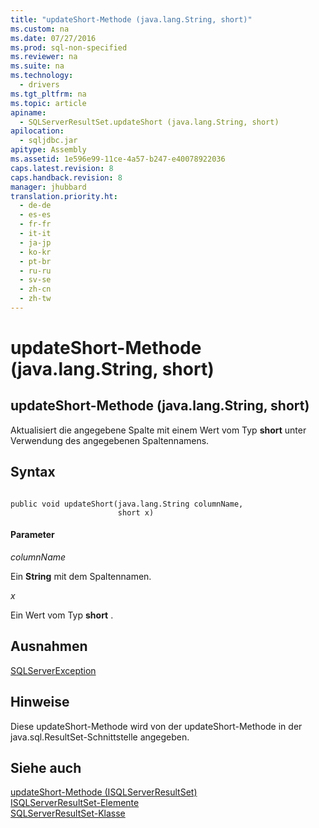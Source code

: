 ```yaml
---
title: "updateShort-Methode (java.lang.String, short)"
ms.custom: na
ms.date: 07/27/2016
ms.prod: sql-non-specified
ms.reviewer: na
ms.suite: na
ms.technology: 
  - drivers
ms.tgt_pltfrm: na
ms.topic: article
apiname: 
  - SQLServerResultSet.updateShort (java.lang.String, short)
apilocation: 
  - sqljdbc.jar
apitype: Assembly
ms.assetid: 1e596e99-11ce-4a57-b247-e40078922036
caps.latest.revision: 8
caps.handback.revision: 8
manager: jhubbard
translation.priority.ht: 
  - de-de
  - es-es
  - fr-fr
  - it-it
  - ja-jp
  - ko-kr
  - pt-br
  - ru-ru
  - sv-se
  - zh-cn
  - zh-tw
---
```

# updateShort-Methode (java.lang.String, short)
    
## updateShort\-Methode \(java.lang.String, short\)  
 Aktualisiert die angegebene Spalte mit einem Wert vom Typ **short** unter Verwendung des angegebenen Spaltennamens.  
  
## Syntax  
  
```  
  
public void updateShort(java.lang.String columnName,  
                        short x)  
```  
  
#### Parameter  
 *columnName*  
  
 Ein **String** mit dem Spaltennamen.  
  
 *x*  
  
 Ein Wert vom Typ **short** .  
  
## Ausnahmen  
 [SQLServerException](../content/SQLServerException-Class.md)  
  
## Hinweise  
 Diese updateShort\-Methode wird von der updateShort\-Methode in der java.sql.ResultSet\-Schnittstelle angegeben.  
  
## Siehe auch  
 [updateShort-Methode &#40;ISQLServerResultSet&#41;](../content/updateShort-Method--SQLServerResultSet-.md)   
 [ISQLServerResultSet-Elemente](../content/SQLServerResultSet-Members.md)   
 [SQLServerResultSet-Klasse](../content/SQLServerResultSet-Class.md)  
  
  